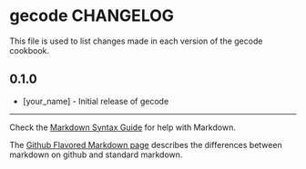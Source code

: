 gecode CHANGELOG
================

This file is used to list changes made in each version of the gecode cookbook.

0.1.0
-----
- [your_name] - Initial release of gecode

- - -
Check the [Markdown Syntax Guide](http://daringfireball.net/projects/markdown/syntax) for help with Markdown.

The [Github Flavored Markdown page](http://github.github.com/github-flavored-markdown/) describes the differences between markdown on github and standard markdown.
